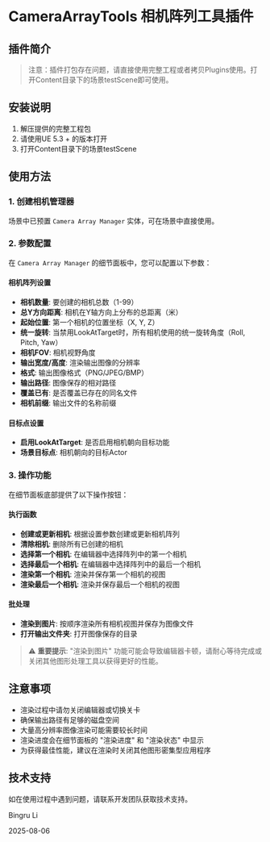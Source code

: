 # CameraArrayTools 相机阵列工具插件

## 插件简介

> 注意：插件打包存在问题，请直接使用完整工程或者拷贝Plugins使用。打开Content目录下的场景testScene即可使用。

## 安装说明

1. 解压提供的完整工程包
2. 请使用UE 5.3 + 的版本打开
3. 打开Content目录下的场景testScene

## 使用方法

### 1. 创建相机管理器

场景中已预置 `Camera Array Manager` 实体，可在场景中直接使用。

### 2. 参数配置

在 `Camera Array Manager` 的细节面板中，您可以配置以下参数：

#### 相机阵列设置
- **相机数量**: 要创建的相机总数（1-99）
- **总Y方向距离**: 相机在Y轴方向上分布的总距离（米）
- **起始位置**: 第一个相机的位置坐标（X, Y, Z）
- **统一旋转**: 当禁用LookAtTarget时，所有相机使用的统一旋转角度（Roll, Pitch, Yaw）
- **相机FOV**: 相机视野角度
- **输出宽度/高度**: 渲染输出图像的分辨率
- **格式**: 输出图像格式（PNG/JPEG/BMP）
- **输出路径**: 图像保存的相对路径
- **覆盖已有**: 是否覆盖已存在的同名文件
- **相机前缀**: 输出文件的名称前缀

#### 目标点设置
- **启用LookAtTarget**: 是否启用相机朝向目标功能
- **场景目标点**: 相机朝向的目标Actor

### 3. 操作功能

在细节面板底部提供了以下操作按钮：

#### 执行函数
- **创建或更新相机**: 根据设置参数创建或更新相机阵列
- **清除相机**: 删除所有已创建的相机
- **选择第一个相机**: 在编辑器中选择阵列中的第一个相机
- **选择最后一个相机**: 在编辑器中选择阵列中的最后一个相机
- **渲染第一个相机**: 渲染并保存第一个相机的视图
- **渲染最后一个相机**: 渲染并保存最后一个相机的视图

#### 批处理
- **渲染到图片**: 按顺序渲染所有相机视图并保存为图像文件
- **打开输出文件夹**: 打开图像保存的目录

> ⚠️ **重要提示**: "渲染到图片" 功能可能会导致编辑器卡顿，请耐心等待完成或关闭其他图形处理工具以获得更好的性能。

## 注意事项

- 渲染过程中请勿关闭编辑器或切换关卡
- 确保输出路径有足够的磁盘空间
- 大量高分辨率图像渲染可能需要较长时间
- 渲染进度会在细节面板的 "渲染进度" 和 "渲染状态" 中显示
- 为获得最佳性能，建议在渲染时关闭其他图形密集型应用程序

## 技术支持

如在使用过程中遇到问题，请联系开发团队获取技术支持。

Bingru Li

2025-08-06